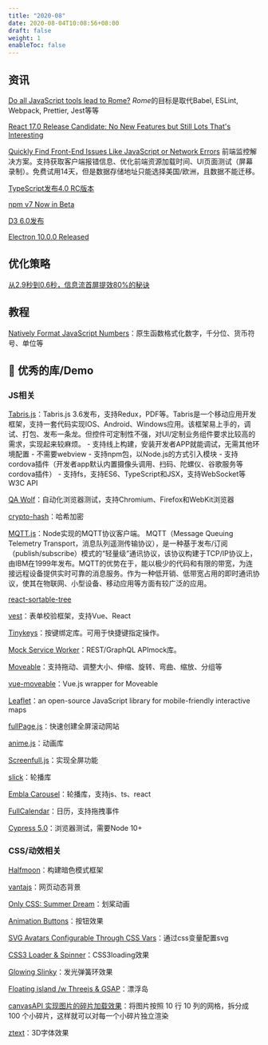 ```yaml
---
title: "2020-08"
date: 2020-08-04T10:08:56+08:00
draft: false
weight: 1
enableToc: false
---
```


## 资讯

[Do all JavaScript tools lead to Rome?](https://romefrontend.dev/blog/2020/08/08/introducing-rome.html)
*Rome*的目标是取代Babel, ESLint, Webpack, Prettier, Jest等等

[React 17.0 Release Candidate: No New Features but Still Lots That's Interesting](https://reactjs.org/blog/2020/08/10/react-v17-rc.html)

[Quickly Find Front-End Issues Like JavaScript or Network Errors](https://www.datadoghq.com/dg/apm/synthetics/ts-synthetic-monitoring)
前端监控解决方案。支持获取客户端报错信息、优化前端资源加载时间、UI页面测试（屏幕录制）。免费试用14天，但是数据存储地址只能选择美国/欧洲，且数据不能迁移。

[TypeScript发布4.0 RC版本](https://devblogs.microsoft.com/typescript/announcing-typescript-4-0/)

[npm v7 Now in Beta](https://blog.npmjs.org/post/626173315965468672/npm-v7-series-beta-release-and-semver-major)

[D3 6.0发布](https://github.com/d3/d3/blob/master/CHANGES.md)

[Electron 10.0.0 Released](https://www.electronjs.org/blog/electron-10-0)

## 优化策略

[从2.9秒到0.6秒，信息流首屏提效80%的秘诀](https://mp.weixin.qq.com/s/dGO7cvhnr0cWdeu7O2v5Eg)


## 教程

[Natively Format JavaScript Numbers](https://elijahmanor.com/format-js-numbers)：原生函数格式化数字，千分位、货币符号、单位等


## 🔧 优秀的库/Demo

### JS相关
[Tabris.js](https://tabris.com/tabris-js-3-6-released/)：Tabris.js 3.6发布，支持Redux，PDF等。Tabris是一个移动应用开发框架，支持一套代码实现IOS、Android、Windows应用。该框架易上手的，调试、打包、发布一条龙。但控件可定制性不强，对UI/定制业务组件要求比较高的需求，实现起来较麻烦。
    - 支持线上构建，安装开发者APP就能调试，无需其他环境配置
    - 不需要webview
    - 支持npm包，以Node.js的方式引入模块
    - 支持cordova插件（开发者app默认内置摄像头调用、扫码、陀螺仪、谷歌服务等cordova插件）
    - 支持fs，支持ES6、TypeScript和JSX，支持WebSocket等W3C API

[QA Wolf](https://www.qawolf.com/)：自动化浏览器测试，支持Chromium、Firefox和WebKit浏览器

[crypto-hash](https://github.com/sindresorhus/crypto-hash)：哈希加密

[MQTT.js](https://github.com/mqttjs/MQTT.js)：Node实现的MQTT协议客户端。
MQTT（Message Queuing Telemetry Transport，消息队列遥测传输协议），是一种基于发布/订阅（publish/subscribe）模式的“轻量级”通讯协议，该协议构建于TCP/IP协议上，由IBM在1999年发布。MQTT的优势在于，能以极少的代码和有限的带宽，为连接远程设备提供实时可靠的消息服务。作为一种低开销、低带宽占用的即时通讯协议，使其在物联网、小型设备、移动应用等方面有较广泛的应用。

[react-sortable-tree](https://github.com/frontend-collective/react-sortable-tree)

[vest](https://github.com/ealush/vest)：表单校验框架，支持Vue、React

[Tinykeys](https://github.com/jamiebuilds/tinykeys)：按键绑定库。可用于快捷键指定操作。

[Mock Service Worker](https://github.com/mswjs/msw)：REST/GraphQL APImock库。

[Moveable](https://github.com/daybrush/moveable)：支持拖动、调整大小、伸缩、旋转、弯曲、缩放、分组等

[vue-moveable](https://github.com/probil/vue-moveable)：Vue.js wrapper for Moveable

[Leaflet](https://leafletjs.com/examples.html)：an open-source JavaScript library for mobile-friendly interactive maps

[fullPage.js](https://github.com/alvarotrigo/fullPage.js)：快速创建全屏滚动网站

[anime.js](https://github.com/juliangarnier/anime)：动画库

[Screenfull.js](https://github.com/sindresorhus/screenfull.js)：实现全屏功能

[slick](https://kenwheeler.github.io/slick/)：轮播库

[Embla Carousel](https://davidcetinkaya.github.io/embla-carousel/)：轮播库，支持js、ts、react

[FullCalendar](https://fullcalendar.io/)：日历，支持拖拽事件

[Cypress 5.0](https://github.com/cypress-io/cypress)：浏览器测试，需要Node 10+

### CSS/动效相关
[Halfmoon](https://www.gethalfmoon.com/)：构建暗色模式框架

[vantajs](https://www.vantajs.com/)：网页动态背景

[Only CSS: Summer Dream](https://codepen.io/YusukeNakaya/pen/mdVZLmY?editors=1100)：划桨动画

[Animation Buttons](https://codepen.io/yuhomyan/pen/OJMejWJ)：按钮效果

[SVG Avatars Configurable Through CSS Vars](https://codepen.io/terabaud/pen/wvMZqGo?editors=1100)：通过css变量配置svg

[CSS3 Loader & Spinner](https://codepen.io/vineethtrv/pen/NWxZqMM)：CSS3loading效果

[Glowing Slinky](https://codepen.io/jkantner/pen/VweJYaq)：发光弹簧环效果

[Floating island /w Threejs & GSAP](https://codepen.io/kdbkapsere/pen/PoZVMjj)：漂浮岛

[canvasAPI 实现图片的碎片加载效果](https://juejin.im/post/6844904197729550343)：将图片按照 10 行 10 列的网格，拆分成 100 个小碎片，这样就可以对每一个小碎片独立渲染 

[ztext](https://bennettfeely.com/ztext/)：3D字体效果
